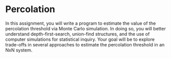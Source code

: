 # Percolation

In this assignment, you will write a program to estimate the value of the percolation threshold via Monte Carlo simulation. 
In doing so, you will better understand depth-first-search, union-find structures, and the use of computer simulations for statistical inquiry. 
Your goal will be to explore trade-offs in several approaches to estimate the percolation threshold in an NxN system.
